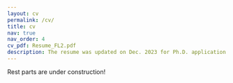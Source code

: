 ```yaml
---
layout: cv
permalink: /cv/
title: cv
nav: true
nav_order: 4
cv_pdf: Resume_FL2.pdf
description: The resume was updated on Dec. 2023 for Ph.D. application. Download button on the right.  #This is a description of the page. You can modify it in 'pages/_cv.md'. You can also change or remove the top pdf download button.
---
```

Rest parts are under construction!